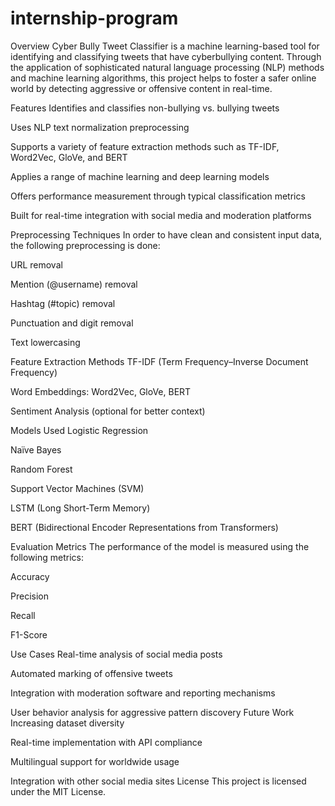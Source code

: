 # internship-program
Overview
Cyber Bully Tweet Classifier is a machine learning-based tool for identifying and classifying tweets that have cyberbullying content. Through the application of sophisticated natural language processing (NLP) methods and machine learning algorithms, this project helps to foster a safer online world by detecting aggressive or offensive content in real-time.

Features
Identifies and classifies non-bullying vs. bullying tweets

Uses NLP text normalization preprocessing

Supports a variety of feature extraction methods such as TF-IDF, Word2Vec, GloVe, and BERT

Applies a range of machine learning and deep learning models

Offers performance measurement through typical classification metrics

Built for real-time integration with social media and moderation platforms

Preprocessing Techniques
In order to have clean and consistent input data, the following preprocessing is done:

URL removal

Mention (@username) removal

Hashtag (#topic) removal

Punctuation and digit removal

Text lowercasing

Feature Extraction Methods
TF-IDF (Term Frequency–Inverse Document Frequency)

Word Embeddings: Word2Vec, GloVe, BERT

Sentiment Analysis (optional for better context)

Models Used
Logistic Regression

Naïve Bayes

Random Forest

Support Vector Machines (SVM)

LSTM (Long Short-Term Memory)

BERT (Bidirectional Encoder Representations from Transformers)

Evaluation Metrics
The performance of the model is measured using the following metrics:

Accuracy

Precision

Recall

F1-Score

Use Cases
Real-time analysis of social media posts

Automated marking of offensive tweets

Integration with moderation software and reporting mechanisms

User behavior analysis for aggressive pattern discovery
Future Work
Increasing dataset diversity

Real-time implementation with API compliance

Multilingual support for worldwide usage

Integration with other social media sites
License
This project is licensed under the MIT License.
